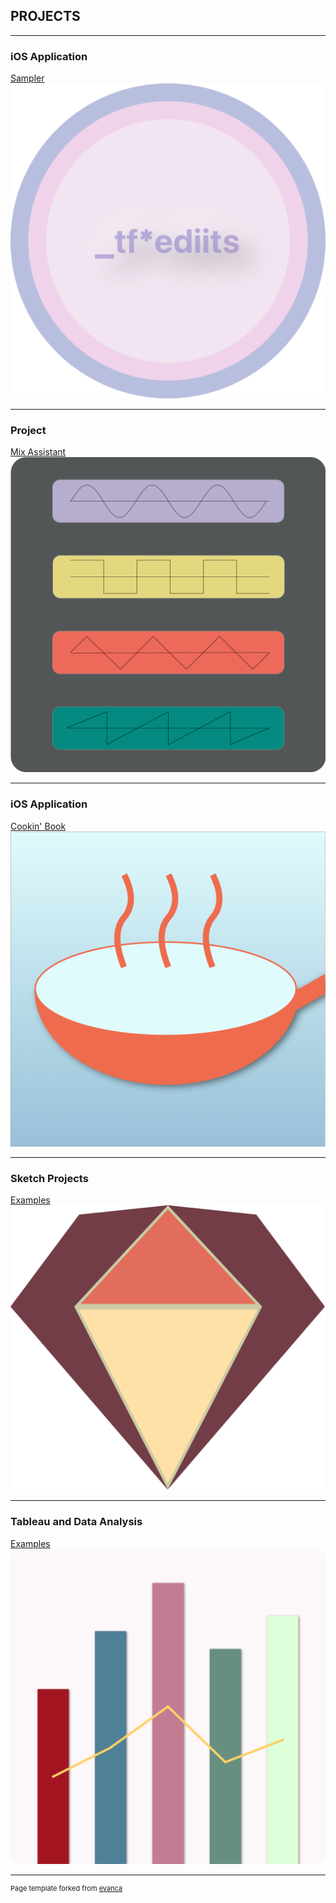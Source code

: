 ## PROJECTS

---

### iOS Application

[Sampler](/sample_page)
<img src="images/CircSampler_HomePage.png?raw=true"/>

---

### Project

[Mix Assistant](/mixAssist)
<img src="images/MixAssist.png?raw=true"/>

---

### iOS Application

[Cookin' Book](/cookinBook)
<img src="images/Cookin'Book_Gradient.png?raw=true"/>

---

### Sketch Projects

[Examples](/sketch)
<img src="images/Sketch_logo.png?raw=true"/>

---

### Tableau and Data Analysis

[Examples](/sketch)
<img src="images/DataAnalysisGraphic.png?raw=true"/>

---

<p style="font-size:11px">Page template forked from <a href="https://github.com/evanca/quick-portfolio">evanca</a></p>
